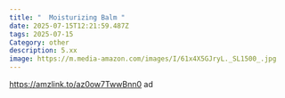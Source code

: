```yaml
---
title: "  Moisturizing Balm "
date: 2025-07-15T12:21:59.487Z
tags: 2025-07-15
Category: other
description: 5.xx
image: https://m.media-amazon.com/images/I/61x4X5GJryL._SL1500_.jpg
---
```

https://amzlink.to/az0ow7TwwBnn0 ad